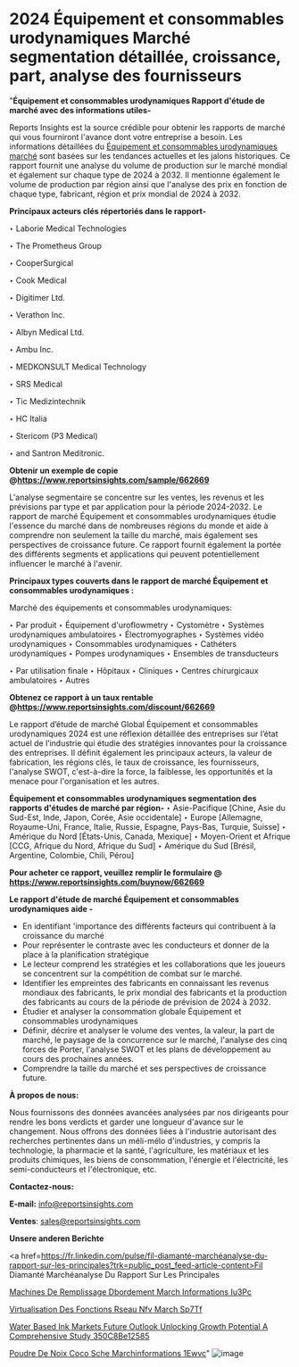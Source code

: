# 2024 Équipement et consommables urodynamiques Marché segmentation détaillée, croissance, part, analyse des fournisseurs

"<strong>Équipement et consommables urodynamiques Rapport d'étude de marché avec des informations utiles-</strong>

Reports Insights est la source crédible pour obtenir les rapports de marché qui vous fourniront l'avance dont votre entreprise a besoin. Les informations détaillées du <a href=https://www.reportsinsights.com/sample/662669>Équipement et consommables urodynamiques marché</a> sont basées sur les tendances actuelles et les jalons historiques. Ce rapport fournit une analyse du volume de production sur le marché mondial et également sur chaque type de 2024 à 2032. Il mentionne également le volume de production par région ainsi que l'analyse des prix en fonction de chaque type, fabricant, région et prix mondial de 2024 à 2032.

<b>Principaux acteurs clés répertoriés dans le rapport-</b>

‣ Laborie Medical Technologies

‣ The Prometheus Group

‣ CooperSurgical

‣ Cook Medical

‣ Digitimer Ltd.

‣ Verathon Inc.

‣ Albyn Medical Ltd.

‣ Ambu Inc.

‣ MEDKONSULT Medical Technology

‣ SRS Medical

‣ Tic Medizintechnik

‣ HC Italia

‣ Stericom (P3 Medical)

‣ and Santron Meditronic.

<strong><b>Obtenir un exemple de copie @</b></strong><a href=https://www.reportsinsights.com/sample/662669><strong><b>https://www.reportsinsights.com/sample/662669</b></strong></a>

L'analyse segmentaire se concentre sur les ventes, les revenus et les prévisions par type et par application pour la période 2024-2032. Le rapport de marché Équipement et consommables urodynamiques étudie l'essence du marché dans de nombreuses régions du monde et aide à comprendre non seulement la taille du marché, mais également ses perspectives de croissance future. Ce rapport fournit également la portée des différents segments et applications qui peuvent potentiellement influencer le marché à l'avenir.

<strong>Principaux types couverts dans le rapport de marché Équipement et consommables urodynamiques :</strong>

Marché des équipements et consommables urodynamiques:

‣  Par produit
‣ Équipement d'uroflowmetry
‣ Cystomètre
‣ Systèmes urodynamiques ambulatoires
‣ Électromyographes
‣ Systèmes vidéo urodynamiques
‣ Consommables urodynamiques
‣ Cathéters urodynamiques
‣ Pompes urodynamiques
‣ Ensembles de transducteurs

‣  Par utilisation finale
‣ Hôpitaux
‣ Cliniques
‣ Centres chirurgicaux ambulatoires
‣ Autres

<strong><b>Obtenez ce rapport à un taux rentable @</b></strong><a href=https://www.reportsinsights.com/discount/662669><strong><b>https://www.reportsinsights.com/discount/662669</b></strong></a>

Le rapport d’étude de marché Global Équipement et consommables urodynamiques 2024 est une réflexion détaillée des entreprises sur l’état actuel de l’industrie qui étudie des stratégies innovantes pour la croissance des entreprises. Il définit également les principaux acteurs, la valeur de fabrication, les régions clés, le taux de croissance, les fournisseurs, l'analyse SWOT, c'est-à-dire la force, la faiblesse, les opportunités et la menace pour l'organisation et les autres.

<strong>Équipement et consommables urodynamiques segmentation des rapports d'études de marché par région-</strong>
‣ Asie-Pacifique [Chine, Asie du Sud-Est, Inde, Japon, Corée, Asie occidentale]
‣ Europe [Allemagne, Royaume-Uni, France, Italie, Russie, Espagne, Pays-Bas, Turquie, Suisse]
‣ Amérique du Nord [États-Unis, Canada, Mexique]
‣ Moyen-Orient et Afrique [CCG, Afrique du Nord, Afrique du Sud]
‣ Amérique du Sud [Brésil, Argentine, Colombie, Chili, Pérou]

<strong>Pour acheter ce rapport, veuillez remplir le formulaire @   <a href=https://www.reportsinsights.com/buynow/662669>https://www.reportsinsights.com/buynow/662669</a></strong>

<strong>Le rapport d'étude de marché Équipement et consommables urodynamiques aide -</strong>
<ul>
  <li>En identifiant 'importance des différents facteurs qui contribuent à la croissance du marché</li>
  <li>Pour représenter le contraste avec les conducteurs et donner de la place à la planification stratégique</li>
  <li>Le lecteur comprend les stratégies et les collaborations que les joueurs se concentrent sur la compétition de combat sur le marché.</li>
  <li>Identifier les empreintes des fabricants en connaissant les revenus mondiaux des fabricants, le prix mondial des fabricants et la production des fabricants au cours de la période de prévision de 2024 à 2032.</li>
  <li>Étudier et analyser la consommation globale Équipement et consommables urodynamiques</li>
  <li>Définir, décrire et analyser le volume des ventes, la valeur, la part de marché, le paysage de la concurrence sur le marché, l'analyse des cinq forces de Porter, l'analyse SWOT et les plans de développement au cours des prochaines années.</li>
  <li>Comprendre la taille du marché et ses perspectives de croissance future.</li>
</ul>
<strong>À propos de nous:</strong>

Nous fournissons des données avancées analysées par nos dirigeants pour rendre les bons verdicts et garder une longueur d'avance sur le changement. Nous offrons des données liées à l'industrie autorisant des recherches pertinentes dans un méli-mélo d'industries, y compris la technologie, la pharmacie et la santé, l'agriculture, les matériaux et les produits chimiques, les biens de consommation, l'énergie et l'électricité, les semi-conducteurs et l'électronique, etc.

<strong>Contactez-nous:</strong>

<strong>E-mail:</strong> <a href=mailto:info@reportsinsights.com>info@reportsinsights.com</a>

<strong>Ventes</strong>: <a href=mailto:sales@reportsinsights.com>sales@reportsinsights.com</a>

<strong>Unsere anderen Berichte</strong>

<a href=https://fr.linkedin.com/pulse/fil-diamanté-marchéanalyse-du-rapport-sur-les-principales?trk=public_post_feed-article-content>Fil Diamanté Marchéanalyse Du Rapport Sur Les Principales</a>

<a href=https://www.linkedin.com/pulse/machines-de-remplissage-d%C3%A9bordement-march%C3%A9-informations-iu3pc/>Machines De Remplissage Dbordement March Informations Iu3Pc</a>

<a href=https://www.linkedin.com/pulse/virtualisation-des-fonctions-r%C3%A9seau-nfv-march%C3%A9-sp7tf/>Virtualisation Des Fonctions Rseau Nfv March Sp7Tf</a>

<a href=https://medium.com/@amanmandal1286/water-based-ink-markets-future-outlook-unlocking-growth-potential-a-comprehensive-study-350c8be12585>Water Based Ink Markets Future Outlook Unlocking Growth Potential A Comprehensive Study 350C8Be12585</a>

<a href=https://www.linkedin.com/pulse/poudre-de-noix-coco-s%C3%A8che-march%C3%A9informations-1ewvc/>Poudre De Noix Coco Sche Marchinformations 1Ewvc</a>"
![image](https://github.com/daminid12/RImarketgrowth/assets/158430485/b13e2469-3fb0-4b83-9da4-8bb98f25995a)

